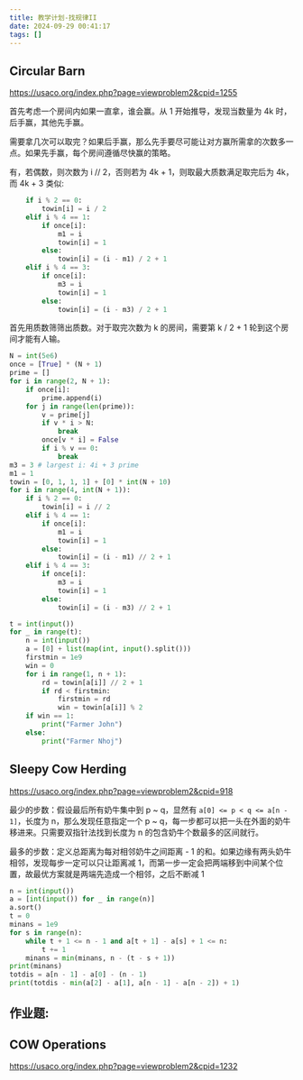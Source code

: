 ```yaml
---
title: 教学计划-找规律II
date: 2024-09-29 00:41:17
tags: []
---
```

## Circular Barn

https://usaco.org/index.php?page=viewproblem2&cpid=1255

首先考虑一个房间内如果一直拿，谁会赢。从 1 开始推导，发现当数量为 4k 时，后手赢，其他先手赢。

需要拿几次可以取完？如果后手赢，那么先手要尽可能让对方赢所需拿的次数多一点。如果先手赢，每个房间遵循尽快赢的策略。

有，若偶数，则次数为 i // 2，否则若为 4k + 1，则取最大质数满足取完后为 4k，而 4k + 3 类似:

```python
    if i % 2 == 0:
        towin[i] = i / 2
    elif i % 4 == 1:
        if once[i]:
            m1 = i
            towin[i] = 1
        else:
            towin[i] = (i - m1) / 2 + 1
    elif i % 4 == 3:
        if once[i]:
            m3 = i
            towin[i] = 1
        else:
            towin[i] = (i - m3) / 2 + 1
```

首先用质数筛筛出质数。对于取完次数为 k 的房间，需要第 k / 2 + 1 轮到这个房间才能有人输。

```python
N = int(5e6)
once = [True] * (N + 1)
prime = []
for i in range(2, N + 1):
    if once[i]:
        prime.append(i)
    for j in range(len(prime)):
        v = prime[j]
        if v * i > N:
            break
        once[v * i] = False
        if i % v == 0:
            break
m3 = 3 # largest i: 4i + 3 prime
m1 = 1
towin = [0, 1, 1, 1] + [0] * int(N + 10)
for i in range(4, int(N + 1)):
    if i % 2 == 0:
        towin[i] = i // 2
    elif i % 4 == 1:
        if once[i]:
            m1 = i
            towin[i] = 1
        else:
            towin[i] = (i - m1) // 2 + 1
    elif i % 4 == 3:
        if once[i]:
            m3 = i
            towin[i] = 1
        else:
            towin[i] = (i - m3) // 2 + 1

t = int(input())
for _ in range(t):
    n = int(input())
    a = [0] + list(map(int, input().split()))
    firstmin = 1e9
    win = 0
    for i in range(1, n + 1):
        rd = towin[a[i]] // 2 + 1
        if rd < firstmin:
            firstmin = rd
            win = towin[a[i]] % 2
    if win == 1:
        print("Farmer John")
    else:
        print("Farmer Nhoj")
```
## Sleepy Cow Herding

https://usaco.org/index.php?page=viewproblem2&cpid=918

最少的步数：假设最后所有奶牛集中到 p ~ q，显然有 `a[0] <= p < q <= a[n - 1]`，长度为 n，那么发现任意指定一个 p ~ q，每一步都可以把一头在外面的奶牛移进来。只需要双指针法找到长度为 n 的包含奶牛个数最多的区间就行。

最多的步数：定义总距离为每对相邻奶牛之间距离 - 1 的和。如果边缘有两头奶牛相邻，发现每步一定可以只让距离减 1，而第一步一定会把两端移到中间某个位置，故最优方案就是两端先造成一个相邻，之后不断减 1

```python
n = int(input())
a = [int(input()) for _ in range(n)]
a.sort()
t = 0
minans = 1e9
for s in range(n):
    while t + 1 <= n - 1 and a[t + 1] - a[s] + 1 <= n:
        t += 1
    minans = min(minans, n - (t - s + 1))
print(minans)
totdis = a[n - 1] - a[0] - (n - 1)
print(totdis - min(a[2] - a[1], a[n - 1] - a[n - 2]) + 1)
```
## 作业题:

## COW Operations

https://usaco.org/index.php?page=viewproblem2&cpid=1232
